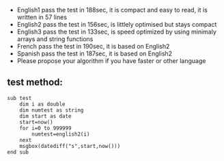 - English1 pass the test in 188sec, it is compact and easy to read, it is written in 57 lines
- English2 pass the test in 156sec, is littlely optimised but stays compact
- English3 pass the test in 133sec, is speed optimized by using minimaly arrays and string functions
- French pass the test in 190sec, it is based on English2
- Spanish pass the test in 187sec, it is based on English2
- Please propose your algorithm if you have faster or other language

## test method:
 
```
sub test
	dim i as double
	dim numtest as string
	dim start as date
	start=now()
	for i=0 to 999999
		numtest=english2(i)
	next
	msgbox(datediff("s",start,now()))
end sub
```
